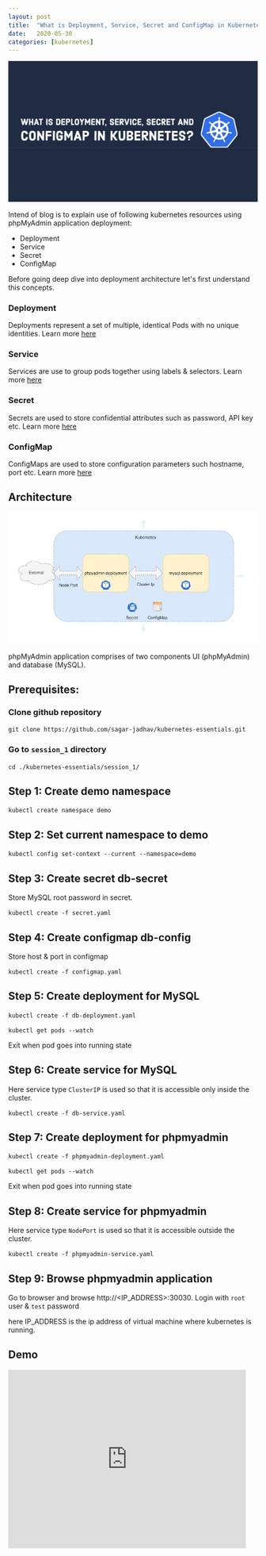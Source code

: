 ```yaml
---
layout: post
title:  "What is Deployment, Service, Secret and ConfigMap in Kubernetes?"
date:   2020-05-30
categories: [kubernetes]
---
```


![What is Deployment, Service, Secret and ConfigMap in Kubernetes?](https://raw.githubusercontent.com/sagar-jadhav/sagar-jadhav.github.io/master/static/img/_posts/kubernetes/1.png)

Intend of blog is to explain use of following kubernetes resources using phpMyAdmin application deployment:
- Deployment
- Service
- Secret
- ConfigMap

Before going deep dive into deployment architecture let's first understand this concepts.

### Deployment
Deployments represent a set of multiple, identical Pods with no unique identities. Learn more [here](https://kubernetes.io/docs/concepts/workloads/controllers/deployment/)

### Service
Services are use to group pods together using labels & selectors. Learn more [here](https://kubernetes.io/docs/concepts/services-networking/service/)

### Secret
Secrets are used to store confidential attributes such as password, API key etc. Learn more [here](https://kubernetes.io/docs/concepts/configuration/secret/)

### ConfigMap
ConfigMaps are used to store configuration parameters such hostname, port etc. Learn more [here](https://kubernetes.io/docs/tasks/configure-pod-container/configure-pod-configmap/)

## Architecture

![Architecture](https://raw.githubusercontent.com/sagar-jadhav/sagar-jadhav.github.io/master/static/img/_posts/kubernetes/1_arch.jpg)

phpMyAdmin application comprises of two components UI (phpMyAdmin) and database (MySQL). 

## Prerequisites:

### Clone github repository
```
git clone https://github.com/sagar-jadhav/kubernetes-essentials.git
```

### Go to `session_1` directory
```
cd ./kubernetes-essentials/session_1/
```

## Step 1: Create demo namespace

```
kubectl create namespace demo
```

## Step 2: Set current namespace to demo

```
kubectl config set-context --current --namespace=demo
```

## Step 3: Create secret db-secret
Store MySQL root password in secret.

```
kubectl create -f secret.yaml
```

## Step 4: Create configmap db-config
Store host & port in configmap

```
kubectl create -f configmap.yaml
```

## Step 5: Create deployment for MySQL

```
kubectl create -f db-deployment.yaml
```
```
kubectl get pods --watch
```
Exit when pod goes into running state


## Step 6: Create service for MySQL
Here service type `ClusterIP` is used so that it is accessible only inside the cluster. 

```
kubectl create -f db-service.yaml
```

## Step 7: Create deployment for phpmyadmin

```
kubectl create -f phpmyadmin-deployment.yaml
```
```
kubectl get pods --watch
```
Exit when pod goes into running state

## Step 8: Create service for phpmyadmin
Here service type `NodePort` is used so that it is accessible outside the cluster. 

```
kubectl create -f phpmyadmin-service.yaml
```

## Step 9: Browse phpmyadmin application

Go to browser and browse http://<IP_ADDRESS>:30030. Login with `root` user & `test` password

here IP_ADDRESS is the ip address of virtual machine where kubernetes is running.
 
## Demo

<iframe width="480" height="360" src="https://www.youtube.com/embed/0u1RXY43JhY" frameborder="0" allowfullscreen></iframe>